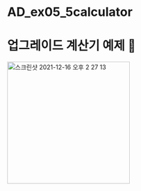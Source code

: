 # AD_ex05_5calculator

# 업그레이드 계산기 예제 🧮

<img width="282" alt="스크린샷 2021-12-16 오후 2 27 13" src="https://user-images.githubusercontent.com/88240177/146313439-df69e224-a8aa-4096-863d-d69e03bac804.png">
